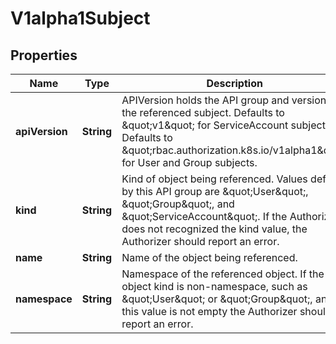 

# V1alpha1Subject

## Properties

Name | Type | Description | Notes
------------ | ------------- | ------------- | -------------
**apiVersion** | **String** | APIVersion holds the API group and version of the referenced subject. Defaults to \&quot;v1\&quot; for ServiceAccount subjects. Defaults to \&quot;rbac.authorization.k8s.io/v1alpha1\&quot; for User and Group subjects. |  [optional]
**kind** | **String** | Kind of object being referenced. Values defined by this API group are \&quot;User\&quot;, \&quot;Group\&quot;, and \&quot;ServiceAccount\&quot;. If the Authorizer does not recognized the kind value, the Authorizer should report an error. | 
**name** | **String** | Name of the object being referenced. | 
**namespace** | **String** | Namespace of the referenced object.  If the object kind is non-namespace, such as \&quot;User\&quot; or \&quot;Group\&quot;, and this value is not empty the Authorizer should report an error. |  [optional]




